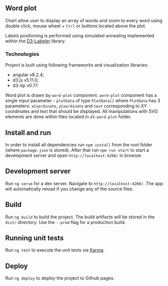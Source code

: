 ## Word plot
Chart allow user to display an array of words and zoom to every word using double click, mouse wheel + `Ctrl` 
or buttons located above the plot.

Labels positioning is performed using simulated annealing implemented within the [D3-Labeler](https://github.com/tinker10/D3-Labeler) library.

### Technologies
 Project is built using following frameworks and visualization libraries:
 * angular v8.2.4;
 * d3.js v5.11.0;
 * d3-tip v0.7.1
 
Word plot is drawn by `word-plot` component. `word-plot` component has a single input parameter - `plotData` of type `PlotData[]` 
where `PlotData` has 3 parameters: `xCoordinate`, `yCoordinate` and `text` corresponding to XY coordinates 
and text that should be displayed. All manipulations with SVG elements are done within files located in `d3-word-plot` folder.
 
## Install and run

In order to install all dependencies run `npm install` from the root folder (where `package.json` is stored).
After that run `npm run start` to start a development server and open `http://localhost:4200/` in browser.
 
## Development server

Run `ng serve` for a dev server. Navigate to `http://localhost:4200/`. The app will automatically reload if you change any of the source files.

## Build

Run `ng build` to build the project. The build artifacts will be stored in the `dist/` directory. Use the `--prod` flag for a production build.

## Running unit tests

Run `ng test` to execute the unit tests via [Karma](https://karma-runner.github.io).

## Deploy

Run `ng deploy` to deploy the project to Github pages.
